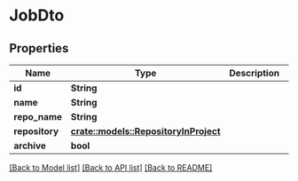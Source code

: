 # JobDto

## Properties

Name | Type | Description | Notes
------------ | ------------- | ------------- | -------------
**id** | **String** |  | 
**name** | **String** |  | 
**repo_name** | **String** |  | 
**repository** | [**crate::models::RepositoryInProject**](RepositoryInProject.md) |  | 
**archive** | **bool** |  | 

[[Back to Model list]](../README.md#documentation-for-models) [[Back to API list]](../README.md#documentation-for-api-endpoints) [[Back to README]](../README.md)


